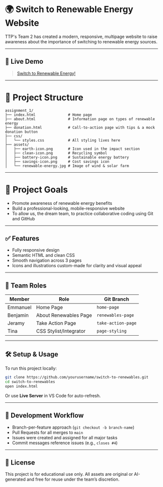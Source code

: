 # 🌍 Switch to Renewable Energy Website

TTP's Team 2 has created a modern, responsive, multipage website to raise awareness about the importance of switching to renewable energy sources.

---

## 🔗 Live Demo
> [Switch to Renewable Energy!](https://jeramyleon.github.io/assignment_1/)

---

# 📁 Project Structure

```
assignment_1/
├── index.html               # Home page
├── about.html               # Information page on types of renewable energy
├── donation.html            # Call-to-action page with tips & a mock donation button
├── css/
│   └── styles.css           # All styling lives here
├── assets/
│   ├── earth-icon.png       # Icon used in the impact section
│   ├── clean-icon.png       # Recycling symbol
│   ├── battery-icon.png     # Sustainable energy battery
│   ├── savings-icon.png     # Cost savings icon
│   └── renewable-energy.jpg # Image of wind & solar farm
```

---

# 🎯 Project Goals
- Promote awareness of renewable energy benefits
- Build a professional-looking, mobile-responsive website
- To allow us, the dream team, to practice collaborative coding using Git and GitHub

---

## ✅ Features
- Fully responsive design
- Semantic HTML and clean CSS
- Smooth navigation across 3 pages
- Icons and illustrations custom-made for clarity and visual appeal

---

## 👥 Team Roles

| Member         | Role                    | Git Branch         |
|----------------|-------------------------|--------------------|
| Emmanuel       | Home Page               | `home-page`        |
| Benjamin       | About Renewables Page   | `renewables-page`  |
| Jeramy         | Take Action Page        | `take-action-page` |
| Tina           | CSS Stylist/Integrator  | `page-styling`     |

---

## 🛠 Setup & Usage

To run this project locally:

```bash
git clone https://github.com/yourusername/switch-to-renewables.git
cd switch-to-renewables
open index.html
```

Or use **Live Server** in VS Code for auto-refresh.

---

## 🔧 Development Workflow
- Branch-per-feature approach (`git checkout -b branch-name`)
- Pull Requests for all merges to `main`
- Issues were created and assigned for all major tasks
- Commit messages reference issues (e.g., `closes #4`)

---

## 📄 License

This project is for educational use only. All assets are original or AI-generated and free for reuse under the team’s discretion.
